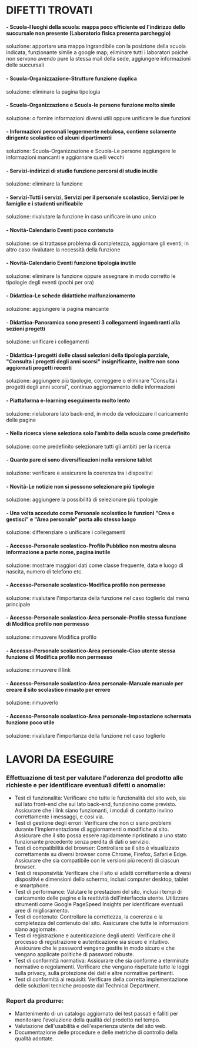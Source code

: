 # DIFETTI TROVATI
#### - Scuola-I luoghi della scuola: mappa poco efficiente ed l'indirizzo dello succursale non presente (Laboratorio fisica presenta parcheggio)
soluzione: apportare una mappa ingrandibile con la posizione della scuola indicata, funzionante simile a google map; eliminare tutti i laboratori poichè non servono avendo pure la stessa mail della sede, aggiungere informazioni delle succursali
#### - Scuola-Organizzazione-Strutture funzione duplica
soluzione: eliminare la pagina tipologia
#### - Scuola-Organizzazione e Scuola-le persone funzione molto simile
soluzione: o fornire informazioni diversi utili oppure unificare le due funzioni
#### - Informazioni personali leggermente nebulosa, contiene solamente dirigente scolastico ed alcuni dipartimenti
soluzione: Scuola-Organizzazione e Scuola-Le persone aggiungere le informazioni mancanti e aggiornare quelli vecchi
#### - Servizi-indirizzi di studio funzione percorsi di studio inutile
soluzione: eliminare la funzione
#### - Servizi-Tutti i servizi, Servizi per il personale scolastico, Servizi per le famiglie e i studenti unificabile
soluzione: rivalutare la funzione in caso unificare in uno unico
#### - Novità-Calendario Eventi poco contenuto
soluzione: se si trattasse problema di completezza, aggiornare gli eventi; in altro caso rivalutare la necessità della funzione
#### - Novità-Calendario Eventi funzione tipologia inutile
soluzione: eliminare la funzione oppure assegnare in modo corretto le tipologie degli eventi (pochi per ora)
#### - Didattica-Le schede didattiche malfunzionamento
soluzione: aggiungere la pagina mancante
#### - Didattica-Panoramica sono presenti 3 collegamenti ingombranti alla sezioni progetti
soluzione: unificare i collegamenti
#### - Didattica-I progetti delle classi selezioni della tipologia parziale, "Consulta i progetti degli anni scorsi" insignificante, inoltre non sono aggiornati progetti recenti
soluzione: aggiungere più tipologie, correggere o eliminare "Consulta i progetti degli anni scorsi", continuo aggiornamento delle informazioni
#### - Piattaforma e-learning eseguimento molto lento
soluzione: rielaborare lato back-end, in modo da velocizzare il caricamento delle pagine
#### - Nella ricerca viene seleziona solo l’ambito della scuola come predefinito
soluzione: come predefinito selezionare tutti gli ambiti per la ricerca
#### - Quanto pare ci sono diversificazioni nella versione tablet
soluzione: verificare e assicurare la coerenza tra i dispositivi
#### - Novità-Le notizie non si possono selezionare più tipologie
soluzione: aggiungere la possibilità di selezionare più tipologie
#### - Una volta acceduto come Personale scolastico le funzioni "Crea e gestisci" e "Area personale" porta allo stesso luogo
soluzione: differenziare o unificare i collegamenti
#### - Accesso-Personale scolastico-Profilo Pubblico non mostra alcuna informazione a parte nome, pagina inutile
soluzione: mostrare maggiori dati come classe frequente, data e luogo di nascita, numero di telefono etc.
#### - Accesso-Personale scolastico-Modifica profilo non permesso
soluzione: rivalutare l'importanza della funzione nel caso toglierlo dal menù principale
#### - Accesso-Personale scolastico-Area personale-Profilo stessa funzione di Modifica profilo non permesso
soluzione: rimuovere Modifica profilo
#### - Accesso-Personale scolastico-Area personale-Ciao utente stessa funzione di Modifica profilo non permesso
soluzione: rimuovere il link
#### - Accesso-Personale scolastico-Area personale-Manuale manuale per creare il sito scolastico rimasto per errore
soluzione: rimuoverlo
#### - Accesso-Personale scolastico-Area personale-Impostazione schermata funzione poco utile
soluzione: rivalutare l'importanza della funzione nel caso toglierlo



# LAVORI DA ESEGUIRE
### Effettuazione di test per valutare l'aderenza del prodotto alle richieste e per identificare eventuali difetti o anomalie:
- Test di funzionalità: Verificare che tutte le funzionalità del sito web, sia sul lato front-end che sul lato back-end, funzionino come previsto. Assicurare che i link siano funzionanti, i moduli di contatto inviino correttamente i messaggi, e così via.
- Test di gestione degli errori: Verificare che non ci siano problemi durante l'implementazione di aggiornamenti o modifiche al sito. Assicurare che il sito possa essere rapidamente ripristinato a uno stato funzionante precedente senza perdita di dati o servizio.
- Test di compatibilità del browser: Controllare se il sito è visualizzato correttamente su diversi browser come Chrome, Firefox, Safari e Edge. Assicurare che sia compatibile con le versioni più recenti di ciascun browser.
- Test di responsività: Verificare che il sito si adatti correttamente a diversi dispositivi e dimensioni dello schermo, inclusi computer desktop, tablet e smartphone.
- Test di performance: Valutare le prestazioni del sito, inclusi i tempi di caricamento delle pagine e la reattività dell'interfaccia utente. Utilizzare strumenti come Google PageSpeed Insights per identificare eventuali aree di miglioramento.
- Test di contenuto: Controllare la correttezza, la coerenza e la completezza del contenuto del sito. Assicurare che tutte le informazioni siano aggiornate.
- Test di registrazione e autenticazione degli utenti: Verificare che il processo di registrazione e autenticazione sia sicuro e intuitivo. Assicurare che le password vengano gestite in modo sicuro e che vengano applicate politiche di password robuste.
- Test di conformità normativa: Assicurare che sia conforme a eterminate normative o regolamenti. Verificare che vengano rispettate tutte le leggi sulla privacy, sulla protezione dei dati e altre normative pertinenti.
- Test di conformità ai requisiti: Verificare della corretta implementazione delle soluzioni tecniche proposte dal Technical Department.

### Report da produrre:
- Mantenimento di un catalogo aggiornato dei test passati e falliti per monitorare l'evoluzione della qualità del prodotto nel tempo.
- Valutazione dell'usabilità e dell'esperienza utente del sito web.
- Documentazione delle procedure e delle metriche di controllo della qualità adottate.
